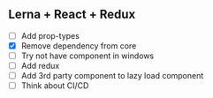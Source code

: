 ## Lerna + React + Redux

- [ ] Add prop-types
- [X] Remove dependency from core
- [ ] Try not have component in windows
- [ ] Add redux
- [ ] Add 3rd party component to lazy load component
- [ ] Think about CI/CD 
